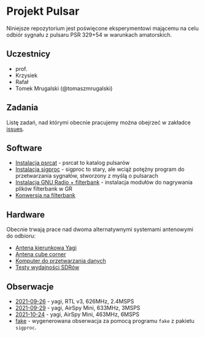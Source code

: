 Projekt Pulsar
==============

Niniejsze repozytorium jest poświęcone eksperymentowi mającemu na celu odbiór sygnału z pulsaru PSR 329+54
w warunkach amatorskich.

## Uczestnicy

- prof.
- Krzysiek
- Rafał
- Tomek Mrugalski (@tomaszmrugalski)

## Zadania

Listę zadań, nad którymi obecnie pracujemy można obejrzeć w zakładce [issues](https://github.com/gut-space/pulsar/issues).

## Software

- [Instalacja psrcat](doc/install-psrcat.md) - psrcat to katalog pulsarów
- [Instalacja sigproc](doc/install-sigproc.md) - sigproc to stary, ale wciąż potężny program do przetwarzania sygnałów, stworzony z myślą o pulsarach
- [Instalacja GNU Radio + filterbank](doc/install-gnuradio-filterbank.md) - instalacja modułów do nagrywania plików filterbank w GR
- [Konwersja na filterbank](https://github.com/gut-space/pulsar/issues/3)

## Hardware

Obecnie trwają prace nad dwoma alternatywnymi systemami antenowymi do odbioru:

- [Antena kierunkowa Yagi](https://github.com/gut-space/pulsar/issues/1)
- [Antena cube corner](https://github.com/gut-space/pulsar/issues/2)
- [Komputer do przetwarzania danych](https://github.com/gut-space/pulsar/issues/4)
- [Testy wydajności SDRów](tests/sdr-perf.md)

## Obserwacje

- [2021-09-26](obs/2021-09-26.md) - yagi, RTL v3, 626MHz, 2.4MSPS
- [2021-09-29](obs/2021-09-29.md) - yagi, AirSpy Mini, 633MHz, 3MSPS
- [2021-10-24](obs/2021-10-24.md) - yagi, AirSpy Mini, 463MHz, 6MSPS
- [fake](obs/fake.md) - wygenerowana obserwacja za pomocą programu `fake` z pakietu `sigproc`.
